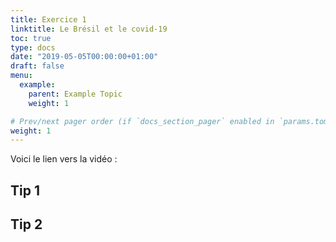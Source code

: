 ```yaml
---
title: Exercice 1
linktitle: Le Brésil et le covid-19
toc: true
type: docs
date: "2019-05-05T00:00:00+01:00"
draft: false
menu:
  example:
    parent: Example Topic
    weight: 1

# Prev/next pager order (if `docs_section_pager` enabled in `params.toml`)
weight: 1
---
```


Voici le lien vers la vidéo :

## Tip 1



## Tip 2


